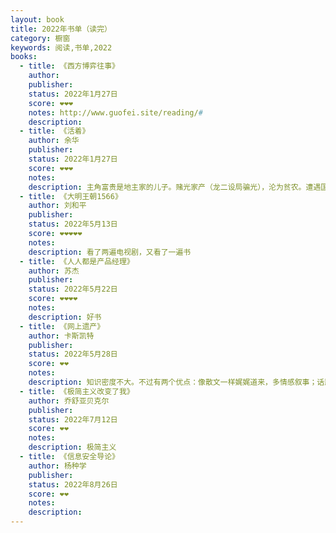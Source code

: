 ```yaml
---
layout: book
title: 2022年书单（读完）
category: 橱窗
keywords: 阅读,书单,2022
books:
  - title: 《西方博弈往事》
    author:
    publisher:
    status: 2022年1月27日
    score: ❤❤❤
    notes: http://www.guofei.site/reading/#
    description:
  - title: 《活着》
    author: 余华
    publisher:
    status: 2022年1月27日
    score: ❤❤❤
    notes:
    description: 主角富贵是地主家的儿子。赌光家产（龙二设局骗光），沦为贫农。遭遇国民党抓壮丁，战友春生，还好是炮兵，没死，被俘后回家，发现母亲因病去世，女儿凤霞发烧变聋哑。土改，龙二成了替死鬼。儿子有庆给县长春生献血而死。凤霞难产死了，女婿二喜在工地出事死了，外孙苦根夭折。只剩富贵一个人。
  - title: 《大明王朝1566》
    author: 刘和平
    publisher:
    status: 2022年5月13日
    score: ❤❤❤❤❤
    notes:
    description: 看了两遍电视剧，又看了一遍书
  - title: 《人人都是产品经理》
    author: 苏杰
    publisher:
    status: 2022年5月22日
    score: ❤❤❤❤
    notes:
    description: 好书
  - title: 《网上遗产》
    author: 卡斯凯特
    publisher:
    status: 2022年5月28日
    score: ❤❤
    notes:
    description: 知识密度不大。不过有两个优点：像散文一样娓娓道来，多情感叙事；话题引人思考。
  - title: 《极简主义改变了我》
    author: 乔舒亚贝克尔
    publisher:
    status: 2022年7月12日
    score: ❤❤
    notes:
    description: 极简主义
  - title: 《信息安全导论》
    author: 杨种学
    publisher:
    status: 2022年8月26日
    score: ❤❤
    notes:
    description: 
---
```


